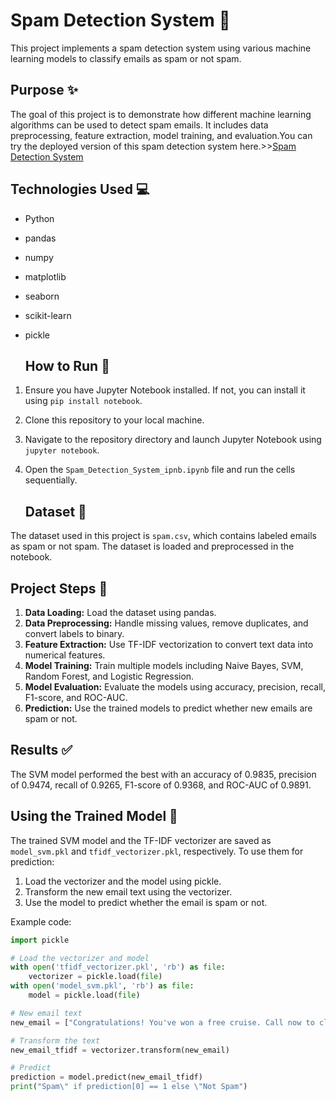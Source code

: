# Spam Detection System 📨
This project implements a spam detection system using various machine learning models to classify emails as spam or not spam.

## Purpose ✨
The goal of this project is to demonstrate how different machine learning algorithms can be used to detect spam emails. It includes data preprocessing, feature extraction, model training, and evaluation.You can try the deployed version of this spam detection system here.>>[Spam Detection System](https://spam-detection-system-vlvakga8tabxfyc3s7kufo.streamlit.app)


## Technologies Used 💻
- Python
- pandas
- numpy
- matplotlib
- seaborn
- scikit-learn
- pickle

  ## How to Run 🏃
1. Ensure you have Jupyter Notebook installed. If not, you can install it using `pip install notebook`.
2. Clone this repository to your local machine.
3. Navigate to the repository directory and launch Jupyter Notebook using `jupyter notebook`.
4. Open the `Spam_Detection_System_ipnb.ipynb` file and run the cells sequentially.

   ## Dataset 🧾
The dataset used in this project is `spam.csv`, which contains labeled emails as spam or not spam. The dataset is loaded and preprocessed in the notebook.

## Project Steps 📖
1. **Data Loading:** Load the dataset using pandas.
2. **Data Preprocessing:** Handle missing values, remove duplicates, and convert labels to binary.
3. **Feature Extraction:** Use TF-IDF vectorization to convert text data into numerical features.
4. **Model Training:** Train multiple models including Naive Bayes, SVM, Random Forest, and Logistic Regression.
5. **Model Evaluation:** Evaluate the models using accuracy, precision, recall, F1-score, and ROC-AUC.
6. **Prediction:** Use the trained models to predict whether new emails are spam or not.

## Results ✅
The SVM model performed the best with an accuracy of 0.9835, precision of 0.9474, recall of 0.9265, F1-score of 0.9368, and ROC-AUC of 0.9891.

## Using the Trained Model 🧰
The trained SVM model and the TF-IDF vectorizer are saved as `model_svm.pkl` and `tfidf_vectorizer.pkl`, respectively. To use them for prediction:

1. Load the vectorizer and the model using pickle.
2. Transform the new email text using the vectorizer.
3. Use the model to predict whether the email is spam or not.

Example code:
```python
import pickle

# Load the vectorizer and model
with open('tfidf_vectorizer.pkl', 'rb') as file:
    vectorizer = pickle.load(file)
with open('model_svm.pkl', 'rb') as file:
    model = pickle.load(file)

# New email text
new_email = ["Congratulations! You've won a free cruise. Call now to claim!"]

# Transform the text
new_email_tfidf = vectorizer.transform(new_email)

# Predict
prediction = model.predict(new_email_tfidf)
print("Spam\" if prediction[0] == 1 else \"Not Spam")

